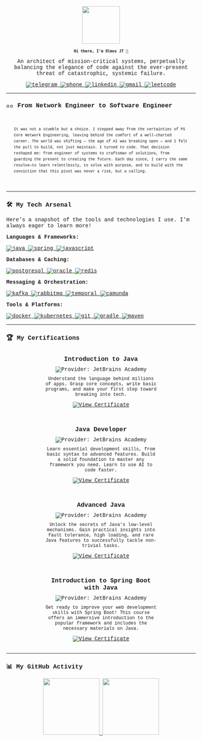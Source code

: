<div style="font-family: 'JetBrains Mono', 'Courier New', monospace;">

<div align="center">
  <img src="https://media4.giphy.com/media/v1.Y2lkPTc5MGI3NjExcHhhOHp3ampnNHVyNG1tdXE5dGhzc3VpcG9leDd2ZTA2NGZxcmJyZCZlcD12MV9pbnRlcm5hbF9naWZfYnlfaWQmY3Q9Zw/f4ztZcdm9Fi90vL4Zd/giphy.gif" width="100px" />
  <h1 style="font-family: monospace; font-size: 10px">
    Hi there, I'm Olmos JT 👋
  </h1>
  <p>
    An architect of mission-critical systems, perpetually balancing the elegance of code against the ever-present threat of catastrophic, systemic failure.
  </p>
</div>

<div align="center">
  <a href="https://t.me/OlmosJT_work" target="_blank">
    <img src="https://img.shields.io/badge/Telegram-26A5E4?style=for-the-badge&logo=telegram&logoColor=white" alt="telegram"/>
  </a>
  <a href="tel:+998930082417">
    <img src="https://img.shields.io/badge/Call-7360F2?style=for-the-badge&logo=viber&logoColor=white" alt="phone"/>
  </a>
  <a href="https://www.linkedin.com/in/olmosjt/" target="_blank">
    <img src="https://img.shields.io/badge/LinkedIn-0077B5?style=for-the-badge&logo=linkedin&logoColor=white" alt="linkedin"/>
  </a>
  <a href="mailto:olmosjt20@gmail.com">
    <img src="https://img.shields.io/badge/Gmail-D14836?style=for-the-badge&logo=gmail&logoColor=white" alt="gmail"/>
  </a>
  <a href="https://leetcode.com/u/Olmos_JT/" target="_blank">
      <img src="https://img.shields.io/badge/-LeetCode-FFA116?style=for-the-badge&logo=LeetCode&logoColor=black" alt="leetcode"/>
  </a>
</div>

---

### 👨‍💻 From Network Engineer to Software Engineer

<div style="border: 1px solid var(--color-border-default); border-radius: 8px; padding: 20px; background-color: var(--color-canvas-subtle);">
    <p style="color: var(--color-fg-muted); font-size: 10px; line-height: 1.6;">
        It was not a stumble but a choice. 
        I stepped away from the certainties of PS Core Network Engineering, leaving behind the comfort of a well-charted career. 
        The world was shifting — the age of AI was breaking open — and I felt the pull to build, not just maintain. 
        I turned to code. That decision reshaped me: from engineer of systems to craftsman of solutions, from guarding the present to creating the future. 
        Each day since, I carry the same resolve—to learn relentlessly, to solve with purpose, and to build with the conviction that this pivot was never a risk, 
        but a calling.
    </p>
</div>

---

### 🛠️ My Tech Arsenal

Here's a snapshot of the tools and technologies I use. I'm always eager to learn more!

**Languages & Frameworks:**
<p>
  <a href="https://www.java.com" target="_blank" rel="noreferrer">
    <img src="https://img.shields.io/badge/Java-ED8B00?style=for-the-badge&logo=openjdk&logoColor=white" alt="java"/>
  </a>
  <a href="https://spring.io/" target="_blank" rel="noreferrer">
    <img src="https://img.shields.io/badge/Spring-6DB33F?style=for-the-badge&logo=spring&logoColor=white" alt="spring"/>
  </a>
  <a href="https://developer.mozilla.org/en-US/docs/Web/JavaScript" target="_blank" rel="noreferrer">
    <img src="https://img.shields.io/badge/JavaScript-F7DF1E?style=for-the-badge&logo=javascript&logoColor=black" alt="javascript"/>
  </a>
</p>

**Databases & Caching:**
<p>
  <a href="https://www.postgresql.org" target="_blank" rel="noreferrer">
    <img src="https://img.shields.io/badge/PostgreSQL-316192?style=for-the-badge&logo=postgresql&logoColor=white" alt="postgresql"/>
  </a>
  <a href="https://www.oracle.com/" target="_blank" rel="noreferrer">
    <img src="https://img.shields.io/badge/Oracle-F80000?style=for-the-badge&logo=oracle&logoColor=white" alt="oracle"/>
  </a>
  <a href="https://redis.io" target="_blank" rel="noreferrer">
    <img src="https://img.shields.io/badge/redis-%23DD0031.svg?style=for-the-badge&logo=redis&logoColor=white" alt="redis"/>
  </a>
</p>

**Messaging & Orchestration:**
<p>
  <a href="https://kafka.apache.org/" target="_blank" rel="noreferrer">
    <img src="https://img.shields.io/badge/Apache%20Kafka-000?style=for-the-badge&logo=apachekafka" alt="kafka"/>
  </a>
  <a href="https://www.rabbitmq.com" target="_blank" rel="noreferrer">
    <img src="https://img.shields.io/badge/RabbitMQ-FF6600?style=for-the-badge&logo=rabbitmq&logoColor=white" alt="rabbitmq"/>
  </a>
   <a href="https://temporal.io/" target="_blank" rel="noreferrer">
    <img src="https://img.shields.io/badge/Temporal-000000?style=for-the-badge&logo=temporal&logoColor=white" alt="temporal"/>
  </a>
  <a href="https://camunda.com/" target="_blank" rel="noreferrer">
    <img src="https://img.shields.io/badge/Camunda-26d07c?style=for-the-badge&logo=camunda&logoColor=white" alt="camunda"/>
  </a>
</p>

**Tools & Platforms:**
<p>
  <a href="https://www.docker.com/" target="_blank" rel="noreferrer">
    <img src="https://img.shields.io/badge/docker-%230db7ed.svg?style=for-the-badge&logo=docker&logoColor=white" alt="docker"/>
  </a>
  <a href="https://kubernetes.io" target="_blank" rel="noreferrer">
    <img src="https://img.shields.io/badge/kubernetes-%23326ce5.svg?style=for-the-badge&logo=kubernetes&logoColor=white" alt="kubernetes"/>
  </a>
  <a href="https://git-scm.com/" target="_blank" rel="noreferrer">
    <img src="https://img.shields.io/badge/git-%23F05033.svg?style=for-the-badge&logo=git&logoColor=white" alt="git"/>
  </a>
  <a href="https://gradle.org/" target="_blank" rel="noreferrer">
    <img src="https://img.shields.io/badge/Gradle-02303A.svg?style=for-the-badge&logo=Gradle&logoColor=white" alt="gradle"/>
  </a>
  <a href="https://maven.apache.org/" target="_blank" rel="noreferrer"> 
    <img src="https://img.shields.io/badge/Maven-C71A36?style=for-the-badge&logo=apache-maven&logoColor=white" alt="maven"/> 
  </a>
</p>

---

### 🏆 My Certifications

<div style="display: flex; justify-content: center; flex-wrap: wrap; gap: 16px;">
  <div style="flex: 0 0 300px; display: flex; flex-direction: column; align-items: center; text-align: center; gap: 12px; border: 1px solid var(--color-border-default); border-radius: 8px; padding: 16px; background-color: var(--color-canvas-subtle);">
    <div>
      <h3 style="margin-top: 0; margin-bottom: 10px; color: var(--color-fg-default);">Introduction to Java</h3>
      <img src="https://img.shields.io/badge/Provider-JetBrains%20Academy-000000?style=flat&logo=jetbrains&logoColor=white" alt="Provider: JetBrains Academy" />
      <p style="color: var(--color-fg-muted); font-size: 12px; margin-top: 10px; margin-bottom: 0;">
        Understand the language behind millions of apps. Grasp core concepts, write basic programs, and make your first step toward breaking into tech.
      </p>
    </div>
    <a href="https://hyperskill.org/certificates/9763d0d1-15e0-4401-8da7-56607eeb7c88.pdf" target="_blank" rel="noreferrer">
      <img src="https://img.shields.io/badge/View%20Certificate-%E2%86%92-38bdae?style=for-the-badge" alt="View Certificate"/>
    </a>
  </div>

  <div style="flex: 0 0 300px; display: flex; flex-direction: column; align-items: center; text-align: center; gap: 12px; border: 1px solid var(--color-border-default); border-radius: 8px; padding: 16px; background-color: var(--color-canvas-subtle);">
    <div>
      <h3 style="margin-top: 0; margin-bottom: 10px; color: var(--color-fg-default);">Java Developer</h3>
      <img src="https://img.shields.io/badge/Provider-JetBrains%20Academy-000000?style=flat&logo=jetbrains&logoColor=white" alt="Provider: JetBrains Academy" />
      <p style="color: var(--color-fg-muted); font-size: 12px; margin-top: 10px; margin-bottom: 0;">
        Learn essential development skills, from basic syntax to advanced features. Build a solid foundation to master any framework you need. Learn to use AI to code faster.
      </p>
    </div>
    <a href="https://hyperskill.org/certificates/a2a6ce51-1a85-4121-a8ed-bb67fce66eeb.pdf" target="_blank" rel="noreferrer">
      <img src="https://img.shields.io/badge/View%20Certificate-%E2%86%92-38bdae?style=for-the-badge" alt="View Certificate"/>
    </a>
  </div>

  <div style="flex: 0 0 300px; display: flex; flex-direction: column; align-items: center; text-align: center; gap: 12px; border: 1px solid var(--color-border-default); border-radius: 8px; padding: 16px; background-color: var(--color-canvas-subtle);">
    <div>
      <h3 style="margin-top: 0; margin-bottom: 10px; color: var(--color-fg-default);">Advanced Java</h3>
      <img src="https://img.shields.io/badge/Provider-JetBrains%20Academy-000000?style=flat&logo=jetbrains&logoColor=white" alt="Provider: JetBrains Academy" />
      <p style="color: var(--color-fg-muted); font-size: 12px; margin-top: 10px; margin-bottom: 0;">
        Unlock the secrets of Java's low-level mechanisms. Gain practical insights into fault tolerance, high loading, and rare Java features to successfully tackle non-trivial tasks.
      </p>
    </div>
    <a href="https://hyperskill.org/certificates/7d4e4d07-2879-4735-8fd0-b6d973c55602.pdf" target="_blank" rel="noreferrer">
      <img src="https://img.shields.io/badge/View%20Certificate-%E2%86%92-38bdae?style=for-the-badge" alt="View Certificate"/>
    </a>
  </div>

  <div style="flex: 0 0 300px; display: flex; flex-direction: column; align-items: center; text-align: center; gap: 12px; border: 1px solid var(--color-border-default); border-radius: 8px; padding: 16px; background-color: var(--color-canvas-subtle);">
    <div>
      <h3 style="margin-top: 0; margin-bottom: 10px; color: var(--color-fg-default);">Introduction to Spring Boot with Java</h3>
      <img src="https://img.shields.io/badge/Provider-JetBrains%20Academy-000000?style=flat&logo=jetbrains&logoColor=white" alt="Provider: JetBrains Academy" />
      <p style="color: var(--color-fg-muted); font-size: 12px; margin-top: 10px; margin-bottom: 0;">
        Get ready to improve your web development skills with Spring Boot! This course offers an immersive introduction to the popular framework and includes the necessary materials on Java.
      </p>
    </div>
    <a href="https://hyperskill.org/certificates/3466a4c8-ed73-4ccb-a504-c29fb131da5b.pdf" target="_blank" rel="noreferrer">
      <img src="https://img.shields.io/badge/View%20Certificate-%E2%86%92-38bdae?style=for-the-badge" alt="View Certificate"/>
    </a>
  </div>
</div>

---

### 📊 My GitHub Activity

<div align="center">
  <a href="https://github.com/OlmosJT">
    <img height="150em" src="https://github-readme-stats.vercel.app/api?username=OlmosJT&show_icons=true&theme=tokyonight&include_all_commits=true&count_private=true"/>
    <img height="150em" src="https://github-readme-stats.vercel.app/api/top-langs/?username=OlmosJT&layout=compact&langs_count=7&theme=tokyonight"/>
  </a>
</div>

</div>
